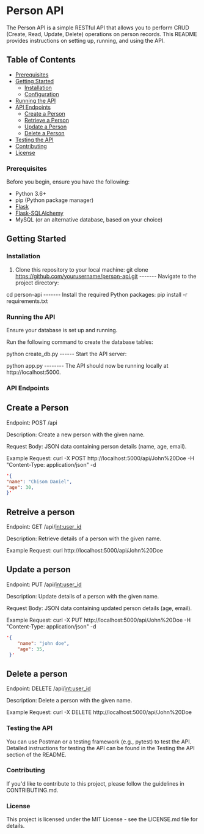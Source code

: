 
# Person API

The Person API is a simple RESTful API that allows you to perform CRUD (Create, Read, Update, Delete) operations on person records. This README provides instructions on setting up, running, and using the API.

## Table of Contents

- [Prerequisites](#prerequisites)
- [Getting Started](#getting-started)
  - [Installation](#installation)
  - [Configuration](#configuration)
- [Running the API](#running-the-api)
- [API Endpoints](#api-endpoints)
  - [Create a Person](#create-a-person)
  - [Retrieve a Person](#retrieve-a-person)
  - [Update a Person](#update-a-person)
  - [Delete a Person](#delete-a-person)
- [Testing the API](#testing-the-api)
- [Contributing](#contributing)
- [License](#license)

### Prerequisites

Before you begin, ensure you have the following:

- Python 3.6+
- pip (Python package manager)
- [Flask](https://flask.palletsprojects.com/en/2.1.x/)
- [Flask-SQLAlchemy](https://flask-sqlalchemy.palletsprojects.com/en/3.x/)
- MySQL (or an alternative database, based on your choice)

## Getting Started

### Installation

1. Clone this repository to your local machine:
git clone https://github.com/yourusername/person-api.git ------- Navigate to the project directory:


cd person-api ------- Install the required Python packages:
pip install -r requirements.txt


### Running the API
Ensure your database is set up and running.

Run the following command to create the database tables:


python create_db.py ------ Start the API server:


python app.py -------- The API should now be running locally at http://localhost:5000.

### API Endpoints

  ## Create a Person
Endpoint: POST /api

Description: Create a new person with the given name.

Request Body: JSON data containing person details (name, age, email).

Example Request: 
  curl -X POST http://localhost:5000/api/John%20Doe -H "Content-Type: application/json" -d 
  ```json
  '{
  "name": "Chisom Daniel",
  "age": 30,
}'
```

  ## Retreive a person
Endpoint: GET /api/<int:user_id>

Description: Retrieve details of a person with the given name.

Example Request:
  curl http://localhost:5000/api/John%20Doe

  ## Update a person
Endpoint: PUT /api/<int:user_id>

Description: Update details of a person with the given name.

Request Body: JSON data containing updated person details (age, email).

Example Request:
   curl -X PUT http://localhost:5000/api/John%20Doe -H "Content-Type: application/json" -d 
   ```json
   '{
       "name": "john doe",
       "age": 35,
    }'
```
  ## Delete a person
Endpoint: DELETE /api/<int:user_id>

Description: Delete a person with the given name.

Example Request:
   curl -X DELETE http://localhost:5000/api/John%20Doe


### Testing the API
You can use Postman or a testing framework (e.g., pytest) to test the API. Detailed instructions for testing the API can be found in the Testing the API section of the README.

### Contributing
If you'd like to contribute to this project, please follow the guidelines in CONTRIBUTING.md.

### License
This project is licensed under the MIT License - see the LICENSE.md file for details.
